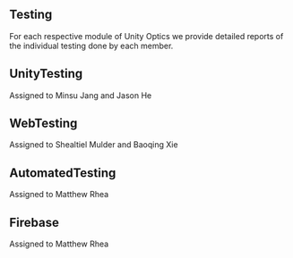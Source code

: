 Testing
---

For each respective module of Unity Optics we provide detailed reports of the individual testing done by each member. 

UnityTesting
---
Assigned to Minsu Jang and Jason He

WebTesting
---
Assigned to Shealtiel Mulder and Baoqing Xie

AutomatedTesting
---
Assigned to Matthew Rhea

Firebase
---
Assigned to Matthew Rhea
